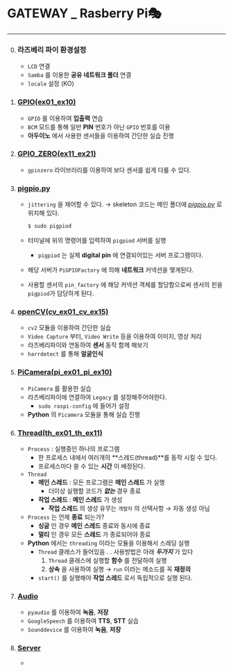 # GATEWAY _ Rasberry Pi🎭
---
0. ### 라즈베리 파이 환경설정
	- `LCD` 연결
    - `Samba` 를 이용한 **공유 네트워크 폴더** 연결
    - `locale` 설정 (KO)

1. ### [GPIO(ex01_ex10)](./GPIO(ex01_ex10)/)
	- `GPIO` 를 이용하여 **입출력** 연습
    - `BCM` 모드를 통해 일반 **PIN** 번호가 아닌 `GPIO` 번호를 이용
    - **아두이노** 에서 사용한 센서들을 이용하여 간단한 실습 진행
2. ### [GPIO_ZERO(ex11_ex21)](./GPIO_ZERO(ex11_ex21))
    - `gpiozero` 라이브러리를 이용하여 보다 센서를 쉽게 다룰 수 있다.
3. ### [pigpio.py](./pigpio.py)
    - `jittering` 을 제어할 수 있다. → skeleton 코드는 메인 폴더에 *[pigpio.py](./pigpio.py)* 로 위치해 있다.
    
        ``` java
        $ sudo pigpiod
        ```
    - 터미널에 위의 명령어를 입력하여 `pigpiod` 서버를 실행
        - `pigpiod` 는 실제 **digital pin** 에 연결되어있는 서버 프로그램이다.
    - 해당 서버가 `PiGPIOFactory` 에 의해 **네트워크** 커넥션을 맺게된다.
    - 사용할 센서의 `pin_factory` 에 해당 커넥션 객체를 할당함으로써 센서의 핀을  `pigpiod`가 담당하게 된다.
4. ### [openCV(cv_ex01_cv_ex15)](./openCV(cv_ex01_cv_ex15)/)
    - `cv2`  모듈을 이용하여 간단한 실습
    - `Video Capture` 부터, `Video Write` 등을 이용하여 이미지, 영상 처리
    - 라즈베리파이와 연동하여 **센서** 동작 함께 해보기
    - `harrdetect` 를 통해 **얼굴인식**
5. ### [PiCamera(pi_ex01_pi_ex10)](./PiCamera(pi_ex01_pi_ex10)/)
    - `PiCamera` 를 활용한 실습
    - 라즈베리파이에 연결하여 `Legacy` 를 설정해주어야한다.
        - `sudo raspi-config` 에 들어가 설정
    - **Python** 의 `Picamera` 모듈을 통해 실습 진행
6. ### [Thread(th_ex01_th_ex11)](./Thread(th_ex01_th_ex11)/)
    - `Process` : 실행중인 하나의 프로그램
        - 한 프로세스 내에서 여러개의 **스레드(thread)**를 동작 시킬 수 있다.
        - 프로세스마다 쓸 수 있는 **시간** 이 배정된다.
    - `Thread`
        - **메인 스레드** : 모든 프로그램은 **메인 스레드** 가 실행
            - 더이상 실행할 코드가 _**없는**_ 경우 종료
        - **작업 스레드** : **메인 스레드** 가 생성
            - **작업 스레드** 의 생성 유무는 `개발자` 의 선택사항 → 자동 생성 아님
    - `Process` 는 언제 **종료** 되는가?
        - **싱글** 인 경우 **메인 스레드** 종료와 동시에 종료
        - **멀티** 인 경우 모든 **스레드** 가 종료되어야 종료
    - **Python** 에서는 `threading` 이라는 모듈을 이용해서 스레딩 실행
        - `Thread` 클래스가 들어있음 . . 사용방법은 아래 _**두가지**_ 가 있다
            1. `Thread` 클래스에 실행할 **함수** 를 전달하여 실행
            2.  **상속** 을 사용하여 실행 → `run` 이라는 메소드를 꼭 **재정의** 
        * `start()` 를 실행해야 **작업 스레드** 로서 독립적으로 실행 된다.
7. ### [Audio](./Audio(au%2Ctts%2Csd)/)
    - `pyaudio` 를 이용하여 **녹음**, **저장**
    - `GoogleSpeech` 를 이용하여 **TTS**, **STT** 실습
    - `Sounddevice` 를 이용하여 **녹음**, **저장**
8. ### [Server](./Server/)
    - 